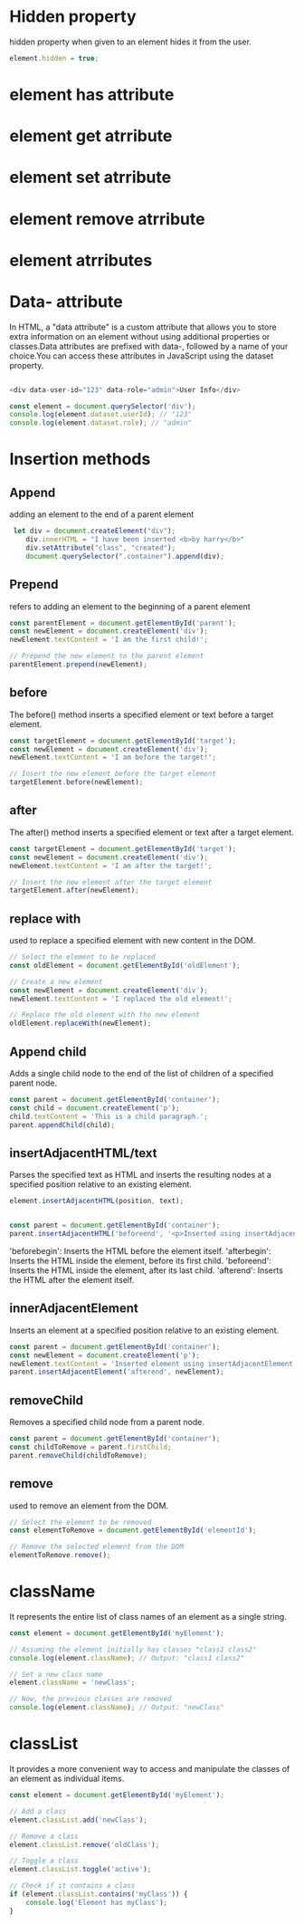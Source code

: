 # Hidden property
hidden property when given to an element hides it from the user.

```js
element.hidden = true;
```

# element has attribute
# element get atrribute
# element set atrribute
# element remove atrribute
# element atrributes

# Data- attribute
In HTML, a "data attribute" is a custom attribute that allows you to store extra information on an element without using additional properties or classes.Data attributes are prefixed with data-, followed by a name of your choice.You can access these attributes in JavaScript using the dataset property.

```js

<div data-user-id="123" data-role="admin">User Info</div>

const element = document.querySelector('div');
console.log(element.dataset.userId); // "123"
console.log(element.dataset.role); // "admin"
```

# Insertion methods

## Append
adding an element to the end of a parent element

```js
 let div = document.createElement("div");
    div.innerHTML = "I have been inserted <b>by harry</b>"
    div.setAttribute("class", "created");
    document.querySelector(".container").append(div);
```

## Prepend 
refers to adding an element to the beginning of a parent element

```js
const parentElement = document.getElementById('parent');
const newElement = document.createElement('div');
newElement.textContent = 'I am the first child!';

// Prepend the new element to the parent element
parentElement.prepend(newElement);
```

## before
The before() method inserts a specified element or text before a target element.

```js
const targetElement = document.getElementById('target');
const newElement = document.createElement('div');
newElement.textContent = 'I am before the target!';

// Insert the new element before the target element
targetElement.before(newElement);
```

## after
The after() method inserts a specified element or text after a target element.

```js
const targetElement = document.getElementById('target');
const newElement = document.createElement('div');
newElement.textContent = 'I am after the target!';

// Insert the new element after the target element
targetElement.after(newElement);
```

## replace with
used to replace a specified element with new content in the DOM.

```js
// Select the element to be replaced
const oldElement = document.getElementById('oldElement');

// Create a new element
const newElement = document.createElement('div');
newElement.textContent = 'I replaced the old element!';

// Replace the old element with the new element
oldElement.replaceWith(newElement);
```

## Append child
Adds a single child node to the end of the list of children of a specified parent node.

```js
const parent = document.getElementById('container');
const child = document.createElement('p');
child.textContent = 'This is a child paragraph.';
parent.appendChild(child);
```

## insertAdjacentHTML/text
Parses the specified text as HTML and inserts the resulting nodes at a specified position relative to an existing element.


```js
element.insertAdjacentHTML(position, text);


const parent = document.getElementById('container');
parent.insertAdjacentHTML('beforeend', '<p>Inserted using insertAdjacentHTML.</p>');
```

'beforebegin': Inserts the HTML before the element itself.
'afterbegin': Inserts the HTML inside the element, before its first child.
'beforeend': Inserts the HTML inside the element, after its last child.
'afterend': Inserts the HTML after the element itself.

## innerAdjacentElement
Inserts an element at a specified position relative to an existing element.

```js
const parent = document.getElementById('container');
const newElement = document.createElement('p');
newElement.textContent = 'Inserted element using insertAdjacentElement.';
parent.insertAdjacentElement('afterend', newElement);
```

## removeChild
Removes a specified child node from a parent node.

```js
const parent = document.getElementById('container');
const childToRemove = parent.firstChild;
parent.removeChild(childToRemove);
```

## remove
used to remove an element from the DOM.

```js
// Select the element to be removed
const elementToRemove = document.getElementById('elementId');

// Remove the selected element from the DOM
elementToRemove.remove();
```

# className
It represents the entire list of class names of an element as a single string.


```js
const element = document.getElementById('myElement');

// Assuming the element initially has classes "class1 class2"
console.log(element.className); // Output: "class1 class2"

// Set a new class name
element.className = 'newClass';

// Now, the previous classes are removed
console.log(element.className); // Output: "newClass"
```

# classList
It provides a more convenient way to access and manipulate the classes of an element as individual items.


```js
const element = document.getElementById('myElement');

// Add a class
element.classList.add('newClass');

// Remove a class
element.classList.remove('oldClass');

// Toggle a class
element.classList.toggle('active');

// Check if it contains a class
if (element.classList.contains('myClass')) {
    console.log('Element has myClass');
}
```


